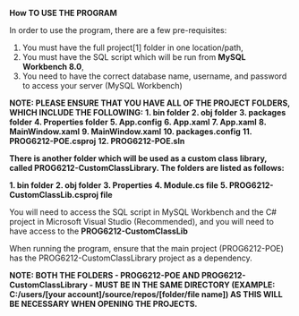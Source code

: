 **How TO USE THE PROGRAM**

In order to use the program, there are a few pre-requisites:

1. You must have the full project[1] folder in one location/path,
2. You must have the SQL script which will be run from **MySQL Workbench 8.0**,
3. You need to have the correct database name, username, and password to access your server (MySQL Workbench)


**NOTE: PLEASE ENSURE THAT YOU HAVE ALL OF THE PROJECT FOLDERS, WHICH INCLUDE THE FOLLOWING:**
**1. bin folder**
**2. obj folder**
**3. packages folder**
**4. Properties folder**
**5. App.config**
**6. App.xaml**
**7. App.xaml**
**8. MainWindow.xaml**
**9. MainWindow.xaml**
**10. packages.config**
**11. PROG6212-POE.csproj**
**12. PROG6212-POE.sln**

**There is another folder which will be used as a custom class library, called PROG6212-CustomClassLibrary. The folders are listed as follows:**

**1. bin folder**
**2. obj folder**
**3. Properties**
**4. Module.cs file**
**5. PROG6212-CustomClassLib.csproj file**

You will need to access the SQL script in MySQL Workbench and the C# project in Microsoft Visual Studio (Recommended), and you will need to have access to the **PROG6212-CustomClassLib**

When running the program, ensure that the main project (PROG6212-POE) has the PROG6212-CustomClassLibrary project as a dependency.

**NOTE: BOTH THE FOLDERS - PROG6212-POE AND PROG6212-CustomClassLibrary - MUST BE IN THE SAME DIRECTORY (EXAMPLE: C:/users/[your account]/source/repos/[folder/file name]) AS THIS WILL BE NECESSARY WHEN OPENING THE PROJECTS.**